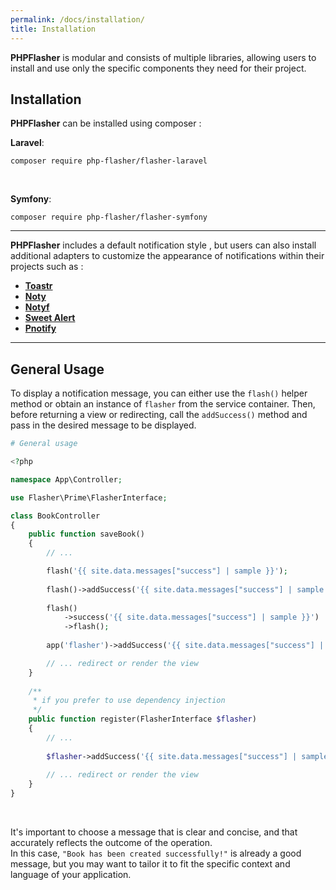 ```yaml
---
permalink: /docs/installation/
title: Installation
---
```


**<span class="text-indigo-900">PHP<span class="text-indigo-500">Flasher</span></span>** is modular and consists of multiple libraries, 
allowing users to install and use only the specific components they need for their project.

## <i class="fa-duotone fa-list-radio"></i> Installation

**<span class="text-indigo-900">PHP<span class="text-indigo-500">Flasher</span></span>** can be installed using composer :

**<i class="fa-brands fa-laravel text-red-900 fa-xl"></i> Laravel**:
```shell
composer require php-flasher/flasher-laravel
```

<br />

**<i class="fa-brands fa-symfony text-black fa-xl"></i> Symfony**:
```shell
composer require php-flasher/flasher-symfony
```

---

**<span class="text-indigo-900">PHP<span class="text-indigo-500">Flasher</span></span>** includes a default notification style <i class="fa-duotone fa-comment-captions text-yellow-600"></i>, but users can also install additional adapters to customize the appearance of notifications within their projects such as :

* **[Toastr](/docs/adapter/toastr/)**
* **[Noty](/docs/adapter/noty/)**
* **[Notyf](/docs/adapter/notyf/)**
* **[Sweet Alert](/docs/adapter/sweetalert/)**
* **[Pnotify](/docs/adapter/pnotify/)**

---

## <i class="fa-duotone fa-list-radio"></i> General Usage

To display a notification message, you can either use the `flash()` helper method or obtain an instance of `flasher` from the service container. 
Then, before returning a view or redirecting, call the `addSuccess()` method and pass in the desired message to be displayed.

```php
# General usage

<?php

namespace App\Controller;

use Flasher\Prime\FlasherInterface;

class BookController
{
    public function saveBook()
    {
        // ...

        flash('{{ site.data.messages["success"] | sample }}');
        
        flash()->addSuccess('{{ site.data.messages["success"] | sample }}');
        
        flash()
            ->success('{{ site.data.messages["success"] | sample }}')
            ->flash();
            
        app('flasher')->addSuccess('{{ site.data.messages["success"] | sample }}');

        // ... redirect or render the view
    }
    
    /**
     * if you prefer to use dependency injection 
     */
    public function register(FlasherInterface $flasher)
    {
        // ...
        
        $flasher->addSuccess('{{ site.data.messages["success"] | sample }}');
        
        // ... redirect or render the view
    }
}
```

<br />

It's important to choose a message that is clear and concise, and that accurately reflects the outcome of the operation. <br />
In this case, `"Book has been created successfully!"` is already a good message,
but you may want to tailor it to fit the specific context and language of your application.
